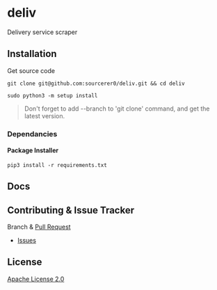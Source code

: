 # deliv
Delivery service scraper

## Installation
Get source code
```shell script
git clone git@github.com:sourcerer0/deliv.git && cd deliv

sudo python3 -m setup install
```
> Don't forget to add --branch to 'git clone' command, and get the latest version.

### Dependancies
#### Package Installer
```shell script
pip3 install -r requirements.txt
```

## Docs

## Contributing & Issue Tracker
Branch & [Pull Request](https://github.com/sourcerer0/deliv/pulls)
- [Issues](https://github.com/sourcerer0/deliv/issues)

## License
[Apache License 2.0](https://github.com/sourcerer0/deliv/blob/master/LICENSE)
